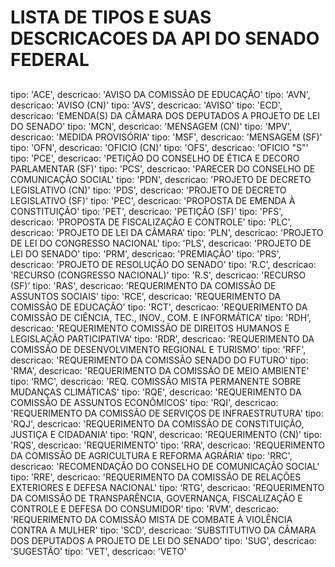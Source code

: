 ##
# LISTA DE TIPOS E SUAS DESCRICACOES DA API DO SENADO FEDERAL
##

tipo: 'ACE', descricao: 'AVISO DA COMISSÃO DE EDUCAÇÃO'
tipo: 'AVN', descricao: 'AVISO (CN)'
tipo: 'AVS', descricao: 'AVISO'
tipo: 'ECD', descricao: 'EMENDA(S) DA CÂMARA DOS DEPUTADOS A PROJETO DE LEI DO SENADO'
tipo: 'MCN', descricao: 'MENSAGEM (CN)'
tipo: 'MPV', descricao: 'MEDIDA PROVISÓRIA'
tipo: 'MSF', descricao: 'MENSAGEM (SF)'
tipo: 'OFN', descricao: 'OFICIO (CN)'
tipo: 'OFS', descricao: 'OFICIO "S"'
tipo: 'PCE', descricao: 'PETIÇÃO DO CONSELHO DE ÉTICA E DECORO PARLAMENTAR (SF)'
tipo: 'PCS', descricao: 'PARECER DO CONSELHO DE COMUNICAÇÃO  SOCIAL'
tipo: 'PDN', descricao: 'PROJETO DE DECRETO LEGISLATIVO (CN)'
tipo: 'PDS', descricao: 'PROJETO DE DECRETO LEGISLATIVO (SF)'
tipo: 'PEC', descricao: 'PROPOSTA DE EMENDA À CONSTITUIÇÃO'
tipo: 'PET', descricao: 'PETIÇÃO (SF)'
tipo: 'PFS', descricao: 'PROPOSTA DE FISCALIZAÇÃO E CONTROLE'
tipo: 'PLC', descricao: 'PROJETO DE LEI DA CÂMARA'
tipo: 'PLN', descricao: 'PROJETO DE LEI DO CONGRESSO NACIONAL'
tipo: 'PLS', descricao: 'PROJETO DE LEI DO SENADO'
tipo: 'PRM', descricao: 'PREMIAÇÃO'
tipo: 'PRS', descricao: 'PROJETO DE RESOLUÇÃO DO SENADO'
tipo: 'R.C', descricao: 'RECURSO (CONGRESSO NACIONAL)'
tipo: 'R.S', descricao: 'RECURSO (SF)'
tipo: 'RAS', descricao: 'REQUERIMENTO DA COMISSÃO DE ASSUNTOS SOCIAIS'
tipo: 'RCE', descricao: 'REQUERIMENTO DA COMISSÃO DE EDUCAÇÃO'
tipo: 'RCT', descricao: 'REQUERIMENTO DA COMISSÃO DE CIÊNCIA, TEC., INOV., COM. E INFORMÁTICA'
tipo: 'RDH', descricao: 'REQUERIMENTO COMISSÃO DE DIREITOS HUMANOS E LEGISLAÇÃO PARTICIPATIVA'
tipo: 'RDR', descricao: 'REQUERIMENTO DA COMISSÃO DE DESENVOLVIMENTO REGIONAL E TURISMO'
tipo: 'RFF', descricao: 'REQUERIMENTO DA COMISSÃO SENADO DO FUTURO'
tipo: 'RMA', descricao: 'REQUERIMENTO DA COMISSÃO DE MEIO AMBIENTE'
tipo: 'RMC', descricao: 'REQ. COMISSÃO MISTA PERMANENTE SOBRE MUDANÇAS CLIMÁTICAS'
tipo: 'RQE', descricao: 'REQUERIMENTO DA COMISSÃO DE ASSUNTOS ECONÔMICOS'
tipo: 'RQI', descricao: 'REQUERIMENTO DA COMISSÃO DE SERVIÇOS DE INFRAESTRUTURA'
tipo: 'RQJ', descricao: 'REQUERIMENTO  DA COMISSÃO DE CONSTITUIÇÃO, JUSTIÇA E CIDADANIA'
tipo: 'RQN', descricao: 'REQUERIMENTO (CN)'
tipo: 'RQS', descricao: 'REQUERIMENTO'
tipo: 'RRA', descricao: 'REQUERIMENTO DA COMISSÃO DE AGRICULTURA E REFORMA AGRÁRIA'
tipo: 'RRC', descricao: 'RECOMENDAÇÃO DO CONSELHO DE COMUNICAÇÃO SOCIAL'
tipo: 'RRE', descricao: 'REQUERIMENTO DA COMISSÃO DE RELAÇÕES EXTERIORES E DEFESA NACIONAL'
tipo: 'RTG', descricao: 'REQUERIMENTO DA COMISSÃO DE TRANSPARÊNCIA, GOVERNANÇA, FISCALIZAÇÃO E CONTROLE E DEFESA DO CONSUMIDOR'
tipo: 'RVM', descricao: 'REQUERIMENTO DA COMISSÃO MISTA DE COMBATE À VIOLÊNCIA CONTRA A MULHER'
tipo: 'SCD', descricao: 'SUBSTITUTIVO DA CÂMARA DOS DEPUTADOS A PROJETO DE LEI DO SENADO'
tipo: 'SUG', descricao: 'SUGESTÃO'
tipo: 'VET', descricao: 'VETO'